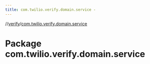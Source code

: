 ```yaml
---
title: com.twilio.verify.domain.service -
---
```

//[verify](index.md)/[com.twilio.verify.domain.service](com.twilio.verify.domain.service.md)



# Package com.twilio.verify.domain.service  

